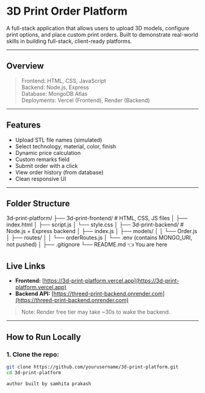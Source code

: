# 3D Print Order Platform

A full-stack application that allows users to upload 3D models, configure print options, and place custom print orders. Built to demonstrate real-world skills in building full-stack, client-ready platforms.

---

##  Overview

> Frontend: HTML, CSS, JavaScript  
> Backend: Node.js, Express  
> Database: MongoDB Atlas  
> Deployments: Vercel (Frontend), Render (Backend)

---

##  Features

-  Upload STL file names (simulated)
-  Select technology, material, color, finish
-  Dynamic price calculation
-  Custom remarks field
-  Submit order with a click
-  View order history (from database)
-  Clean responsive UI

---

##  Folder Structure

3d-print-platform/
├── 3d-print-frontend/ # HTML, CSS, JS files
│ ├── index.html
│ ├── script.js
│ └── style.css
│
├── 3d-print-backend/ # Node.js + Express backend
│ ├── index.js
│ ├── models/
│ │ └── Order.js
│ ├── routes/
│ │ └── orderRoutes.js
│ └── .env (contains MONGO_URI, not pushed)
│
├── .gitignore
└── README.md 👈 You are here


##  Live Links

- **Frontend:** [https://3d-print-platform.vercel.app](https://3d-print-platform.vercel.app)  
- **Backend API:** [https://threed-print-backend.onrender.com](https://threed-print-backend.onrender.com)

> Note: Render free tier may take ~30s to wake the backend.

---

##  How to Run Locally

### 1. Clone the repo:
```bash
git clone https://github.com/yourusername/3d-print-platform.git
cd 3d-print-platform

author built by samhita prakash

